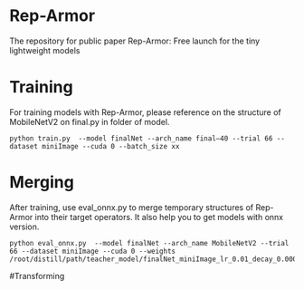 # Rep-Armor
The repository for public paper Rep-Armor: Free launch for the tiny lightweight models
# Training
For training models with Rep-Armor, please reference on the structure of MobileNetV2 on final.py in folder of model.

    python train.py  --model finalNet --arch_name final—40 --trial 66 --dataset miniImage --cuda 0 --batch_size xx 

# Merging
After training, use eval_onnx.py to merge temporary structures of Rep-Armor into their target operators. It also help you to get models with onnx version.

    python eval_onnx.py  --model finalNet --arch_name MobileNetV2 --trial 66 --dataset miniImage --cuda 0 --weights /root/distill/path/teacher_model/finalNet_miniImage_lr_0.01_decay_0.0005_trial_66/finalNet_best.pth

#Transforming

